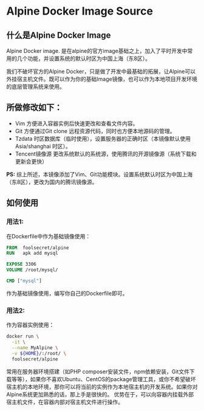 # Alpine Docker Image Source

## 什么是Alpine Docker Image
Alpine Docker image. 是在alpine的官方image基础之上，加入了平时开发中常用的几个功能，并设置系统的默认时区为中国上海（东8区）。

我们不破坏官方的Alpine Docker，只是做了开发中最基础的拓展，让Alpine可以外挂宿主机文件。既可以作为你的基础Image镜像，也可以作为本地项目开发环境的底层管理系统来使用。

## 所做修改如下：
- Vim 方便进入容器实例后快速更改和查看文件内容。
- Git 方便通过Git clone 远程资源代码，同时也方便本地源码的管理。
- Tzdata 时区数据库（临时使用），设置服务器的正确时区（本镜像默认使用 Asia/shanghai 时区）。
- Tencent镜像源 更改系统默认的系统源，使用腾讯的开源镜像源（系统下载和更新会更快）

__PS:__ 
综上所述，本镜像添加了Vim、Git功能模块。设置系统默认时区为中国上海（东8区），更改为国内的腾讯镜像源。


## 如何使用

### 用法1:
在Dockerfile中作为基础镜像使用：
```dockerfile
FROM  foolsecret/alpine
RUN   apk add mysql

EXPOSE 3306
VOLUME /root/mysql/

CMD ["mysql"]
```
作为基础镜像使用，编写你自己的Dockerfile即可。

### 用法2:
作为容器实例使用：

```sh
docker run \
  -it \
  --name MyAlpine \
  -v ${HOME}/:/root/ \
  foolsecret/alpine
```
常用在服务器环境搭建（如PHP composer安装文件，npm依赖安装，Git文件下载等等），如果你不喜欢Ubuntu、CentOS的package管理工具，或你不希望破坏宿主机的本地环境，那你可以将当前的实例作为本地宿主机的开发系统。如果你对Alpine系统更加熟悉的话，那上手是很快的。
优势在于，可以向容器内挂载外部宿主机文件，在容器内部对宿主机文件进行操作。